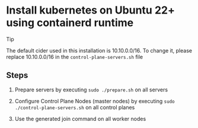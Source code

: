 # Install kubernetes on Ubuntu 22+ using containerd runtime

> [!TIP]
> The default cider used in this installation is 10.10.0.0/16.
> To change it, please replace 10.10.0.0/16 in the `control-plane-servers.sh` file

## Steps

1. Prepare servers by executing `sudo ./prepare.sh` on all servers

2. Configure Control Plane Nodes (master nodes) by executing `sudo ./control-plane-servers.sh` on all control planes
3. Use the generated join command on all worker nodes
